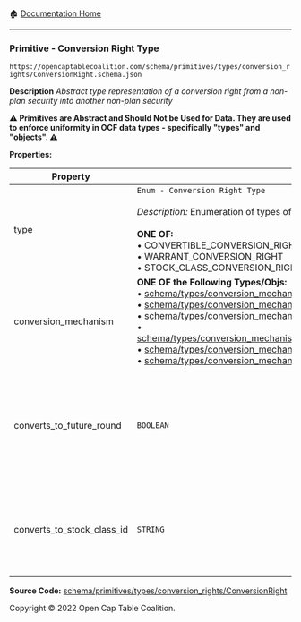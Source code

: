 :house: [Documentation Home](../../../../../)

---

### Primitive - Conversion Right Type

`https://opencaptablecoalition.com/schema/primitives/types/conversion_rights/ConversionRight.schema.json`

**Description** _Abstract type representation of a conversion right from a non-plan security into another non-plan security_

**:warning: Primitives are Abstract and Should Not be Used for Data. They are used to enforce uniformity in OCF data types - specifically "types" and "objects". :warning:**

**Properties:**

| Property                   | Type                                                                                                                                                                                                                                                                                                                                                                                                                                                                                                                                                                                                                                                                                                                                                                                                                                                                                                                                                                                                         | Description                                                                                                         | Required   |
| -------------------------- | ------------------------------------------------------------------------------------------------------------------------------------------------------------------------------------------------------------------------------------------------------------------------------------------------------------------------------------------------------------------------------------------------------------------------------------------------------------------------------------------------------------------------------------------------------------------------------------------------------------------------------------------------------------------------------------------------------------------------------------------------------------------------------------------------------------------------------------------------------------------------------------------------------------------------------------------------------------------------------------------------------------ | ------------------------------------------------------------------------------------------------------------------- | ---------- |
| type                       | `Enum - Conversion Right Type`</br></br>_Description:_ Enumeration of types of conversion rights.</br></br>**ONE OF:** </br>&bull; CONVERTIBLE_CONVERSION_RIGHT </br>&bull; WARRANT_CONVERSION_RIGHT </br>&bull; STOCK_CLASS_CONVERSION_RIGHT                                                                                                                                                                                                                                                                                                                                                                                                                                                                                                                                                                                                                                                                                                                                                                | What kind of conversion right is this?                                                                              | -          |
| conversion_mechanism       | **ONE OF the Following Types/Objs:**</br>&bull; [schema/types/conversion_mechanisms/SAFEConversionMechanism](../../../../schema/types/conversion_mechanisms/SAFEConversionMechanism.md)</br>&bull; [schema/types/conversion_mechanisms/NoteConversionMechanism](../../../../schema/types/conversion_mechanisms/NoteConversionMechanism.md)</br>&bull; [schema/types/conversion_mechanisms/CustomConversionMechanism](../../../../schema/types/conversion_mechanisms/CustomConversionMechanism.md)</br>&bull; [schema/types/conversion_mechanisms/PercentCapitalizationConversionMechanism](../../../../schema/types/conversion_mechanisms/PercentCapitalizationConversionMechanism.md)</br>&bull; [schema/types/conversion_mechanisms/FixedAmountConversionMechanism](../../../../schema/types/conversion_mechanisms/FixedAmountConversionMechanism.md)</br>&bull; [schema/types/conversion_mechanisms/RatioConversionMechanism](../../../../schema/types/conversion_mechanisms/RatioConversionMechanism.md) | What conversion mechanism applies to calculate the number of resulting securities?                                  | `REQUIRED` |
| converts_to_future_round   | `BOOLEAN`                                                                                                                                                                                                                                                                                                                                                                                                                                                                                                                                                                                                                                                                                                                                                                                                                                                                                                                                                                                                    | Is this stock class potentially convertible into a future, as-yet undetermined stock class (e.g. Founder Preferred) | -          |
| converts_to_stock_class_id | `STRING`                                                                                                                                                                                                                                                                                                                                                                                                                                                                                                                                                                                                                                                                                                                                                                                                                                                                                                                                                                                                     | The identifier of the existing, known stock class this stock class can convert into                                 | -          |

**Source Code:** [schema/primitives/types/conversion_rights/ConversionRight](/../../../../../../schema/primitives/types/conversion_rights/ConversionRight.schema.json)

Copyright © 2022 Open Cap Table Coalition.
